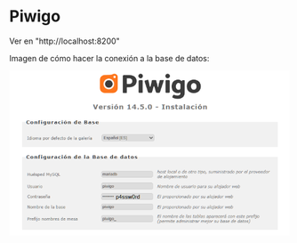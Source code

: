 # Piwigo

Ver en "http://localhost:8200"

Imagen de cómo hacer la conexión a la base de datos:

![Alt text](https://github.com/jmlcas/Piwigo/blob/main/Screenshot_1.png)

